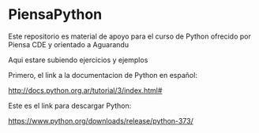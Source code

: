 # PiensaPython
Este repositorio es material de apoyo para el curso de Python ofrecido por Piensa CDE y orientado a Aguarandu

Aqui estare subiendo ejercicios y ejemplos

Primero, el link a la documentacion de Python en español:

http://docs.python.org.ar/tutorial/3/index.html#

Este es el link para descargar Python:

https://www.python.org/downloads/release/python-373/
